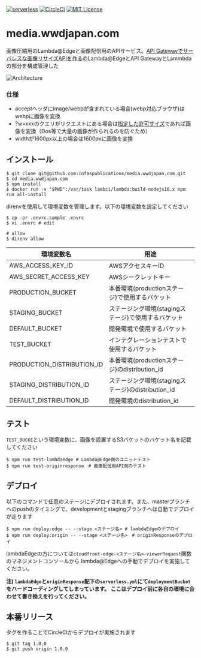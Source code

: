 [![serverless](http://public.serverless.com/badges/v3.svg)](http://www.serverless.com) [![CircleCI](https://circleci.com/gh/infaspublications/media.wwdjapan.com/tree/master.svg?style=svg&circle-token=eb8c55ba6dc58240b2672a78343e73dfa6ccc082)](https://circleci.com/gh/infaspublications/media.wwdjapan.com/tree/master) [![MIT License](http://img.shields.io/badge/license-MIT-blue.svg?style=flat)](LICENSE)

# media.wwdjapan.com
画像圧縮用のLambda@Edgeと画像配信用のAPIサービス。[API Gatewayでサーバレスな画像リサイズAPIを作る](https://qiita.com/akitsukada/items/e6d8fe68c49973d1edf6)のLambda@EdgeとAPI GatewayとLammbdaの部分を構成管理した

![Architecture](https://user-images.githubusercontent.com/1301012/63902229-648b9680-ca43-11e9-9336-07ba6b248707.png)

### 仕様
- acceptヘッダにimage/webpが含まれている場合(webp対応ブラウザ)はwebpに画像を変換
- ?w=xxxのクエリがリクエストにある場合は[指定した許可サイズ](https://github.com/infaspublications/media.wwdjapan.com/blob/master/lambdaEdge/viewerRequest.js#L9)であれば画像を変換（Dos等で大量の画像が作られるのを防ぐため）
- widthが1600px以上の場合は1600pxに画像を変換

## インストール
```shell
$ git clone git@github.com:infaspublications/media.wwdjapan.com.git
$ cd media.wwdjapan.com
$ npm install
$ docker run -v "$PWD":/var/task lambci/lambda:build-nodejs10.x npm run all-install
```

direnvを使用して環境変数を管理します。以下の環境変数を設定してください

```shell
$ cp -pr .envrc.sample .envrc
$ vi .envrc # edit

# allow
$ direnv allow
```

| 環境変数名 | 用途 |
|----|---- |
| AWS_ACCESS_KEY_ID | AWSアクセスキーID |
| AWS_SECRET_ACCESS_KEY | AWSシークレットキー |
| PRODUCTION_BUCKET | 本番環境(productionステージ)で使用するバケット |
| STAGING_BUCKET | ステージング環境(stagingステージ)で使用するバケット |
| DEFAULT_BUCKET | 開発環境で使用するバケット |
| TEST_BUCKET | インテグレーションテストで使用するバケット |
| PRODUCTION_DISTRIBUTION_ID | 本番環境(productionステージ)のdistribution_id |
| STAGING_DISTRIBUTION_ID | ステージング環境(stagingステージ)のdistribution_id|
| DEFAULT_DISTRIBUTION_ID | 開発環境のdistribution_id|

## テスト

`TEST_BUCKE`という環境変数に、画像を設置するS3バケットのバケット名を記載してください
```shell
$ npm run test-lambdaedge # Lambda@Edge側のユニットテスト
$ npm run test-originresponse　# 画像配信用API側のテスト
```

## デプロイ
以下のコマンドで任意のステージにデプロイされます。また、masterブランチへのpushのタイミングで、developmentとstagingブランチへは自動でデプロイが走ります
```shell
$ npm run deploy:edge -- --stage <ステージ名> # lambdaEdgeのデプロイ
$ npm run deploy:origin -- --stage <ステージ名>　# originResponseのデプロイ
```

lambdaEdgeの方については`cloudfront-edge-<ステージ名>-viewerRequest`関数のマネジメントコンソールから
lambda@Edgeへの手動でデプロイを実施してください。

**注) `lambdaEdge`と`originResponse`配下の`serverless.yml`にて`deploymentBucket`をハードコーディングしてしまっています。
ここはデプロイ前に各自の環境に合わせて書き換えを行ってください。**

## 本番リリース
タグを作ることでCircleCIからデプロイが実施されます

```shell
$ git tag 1.0.0
$ git push origin 1.0.0
```

